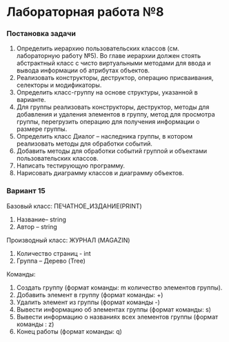 # Лабораторная работа №8

### Постановка задачи
1.	Определить иерархию пользовательских классов (см. лабораторную работу №5). Во главе иерархии должен стоять абстрактный класс с чисто виртуальными методами для ввода и вывода информации об атрибутах объектов.
2.	Реализовать конструкторы, деструктор, операцию присваивания, селекторы и модификаторы.
3.	Определить класс-группу на основе структуры, указанной в варианте.
4.	Для группы реализовать конструкторы, деструктор, методы для добавления и удаления элементов в группу, метод для просмотра группы, перегрузить операцию для получения информации о размере группы.
5.	Определить класс Диалог – наследника группы, в котором реализовать методы для обработки событий.
6.	Добавить методы для обработки событий группой и объектами пользовательских классов.
7.	Написать тестирующую программу.
8.	Нарисовать диаграмму классов и диаграмму объектов.

### Вариант 15
Базовый класс: ПЕЧАТНОЕ_ИЗДАНИЕ(PRINT)
1. Название– string
2. Автор – string

Производный класс: ЖУРНАЛ (MAGAZIN)
1. Количество страниц - int
2. Группа – Дерево (Tree)

Команды:
1. Создать группу (формат команды: m количество элементов группы).
2. Добавить элемент в группу (формат команды: +)
3. Удалить элемент из группы (формат команды -)
4. Вывести информацию об элементах группы (формат команды: s)
5. Вывести информацию о названиях всех элементов группы (формат команды : z)
6. Конец работы (формат команды: q)
